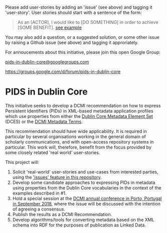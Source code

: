 Please add user-stories by adding an 'issue' (see above) and tagging it 'user-story'. User stories should start with a sentence of the form:

> As an [ACTOR], I would like to [DO SOMETHING] in order to achieve [SOME BENEFIT].
[see example](https://github.com/dcmi/pids_in_dc/issues/1)

You may also add a question, or a suggested solution, or some other issue by raising a Github issue (see above) and tagging it approriately.

For annoucements about this initiative, please join this open Google Group:

pids-in-dublin-core@googlegroups.com

https://groups.google.com/d/forum/pids-in-dublin-core

# PIDS in Dublin Core

This initiative seeks to develop a DCMI recommendation on how to express Persistent Identifiers (PIDs) in XML-based metadata application profiles which use properties from either the [Dublin Core Metadata Element Set](http://www.dublincore.org/documents/dces/) (DCES) or the [DCMI Metadata Terms](http://www.dublincore.org/documents/dcmi-terms/).

This recommendation should have wide applicability. It is required in particular by several organisations working in the general domain of scholarly communications, and with open-access repository systems in particular. This work will, therefore, benefit from the focus provided by some closely related 'real world' user-stories.

This project will:

1. Solicit 'real-world' user-stories and use-cases from interested parties, using the ['issues' feature in this repository](https://github.com/dcmi/pids_in_dc/issues).
2. Develop some candidate approaches to expressing PIDs in metadata using properties from the Dublin Core vocabularies in the context of the examples described in #1.
3. Hold a special session at the [DCMI annual conference in Porto, Portugal in September 2018](http://www.dublincore.org/conference/2018/), where the issue will be discussed with the intention of agreeing a consensus.
4. Publish the results as a DCMI Recommendation.
5. Develop algorithms/tools for converting metadata based on the XML schema into RDF for the purposes of publication as Linked Data.

